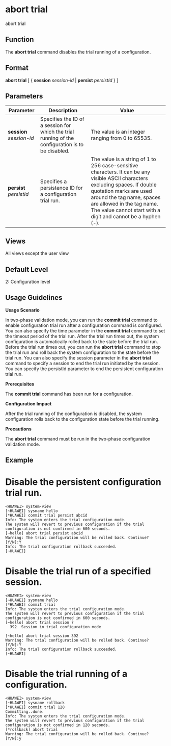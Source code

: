 abort trial
===========

abort trial

Function
--------



The **abort trial** command disables the trial running of a configuration.




Format
------

**abort trial** [ { **session** *session-id* | **persist** *persistId* } ]


Parameters
----------

| Parameter | Description | Value |
| --- | --- | --- |
| **session** *session-id* | Specifies the ID of a session for which the trial running of the configuration is to be disabled. | The value is an integer ranging from 0 to 65535. |
| **persist** *persistId* | Specifies a persistence ID for a configuration trial run. | The value is a string of 1 to 256 case-sensitive characters. It can be any visible ASCII characters excluding spaces. If double quotation marks are used around the tag name, spaces are allowed in the tag name. The value cannot start with a digit and cannot be a hyphen (-). |



Views
-----

All views except the user view


Default Level
-------------

2: Configuration level


Usage Guidelines
----------------

**Usage Scenario**

In two-phase validation mode, you can run the **commit trial** command to enable configuration trial run after a configuration command is configured. You can also specify the time parameter in the **commit trial** command to set the timeout period of the trial run. After the trial run times out, the system configuration is automatically rolled back to the state before the trial run. Before the trial run times out, you can run the **abort trial** command to stop the trial run and roll back the system configuration to the state before the trial run. You can also specify the session parameter in the **abort trial** command to specify a session to end the trial run initiated by the session. You can specify the persistId parameter to end the persistent configuration trial run.

**Prerequisites**

The **commit trial** command has been run for a configuration.

**Configuration Impact**



After the trial running of the configuration is disabled, the system configuration rolls back to the configuration state before the trial running.



**Precautions**



The **abort trial** command must be run in the two-phase configuration validation mode.




Example
-------

# Disable the persistent configuration trial run.
```
<HUAWEI> system-view
[~HUAWEI] sysname hello
[*HUAWEI] commit trial persist abcid
Info: The system enters the trial configuration mode.
The system will revert to previous configuration if the trial configuration is not confirmed in 600 seconds.
[~hello] abort trial persist abcid
Warning: The trial configuration will be rolled back. Continue? [Y/N]:Y
Info: The trial configuration rollback succeeded.
[~HUAWEI]

```

# Disable the trial run of a specified session.
```
<HUAWEI> system-view
[~HUAWEI] sysname hello
[*HUAWEI] commit trial
Info: The system enters the trial configuration mode.
The system will revert to previous configuration if the trial configuration is not confirmed in 600 seconds.
[~hello] abort trial session ?
  392  Session in trial configuration mode

[~hello] abort trial session 392
Warning: The trial configuration will be rolled back. Continue? [Y/N]:Y
Info: The trial configuration rollback succeeded.
[~HUAWEI]

```

# Disable the trial running of a configuration.
```
<HUAWEI> system-view
[~HUAWEI] sysname rollback
[*HUAWEI] commit trial 120
Committing..done. 
Info: The system enters the trial configuration mode.
The system will revert to previous configuration if the trial configuration is not confirmed in 120 seconds.
[*rollback] abort trial
Warning: The trial configuration will be rolled back. Continue? [Y/N]:y

```